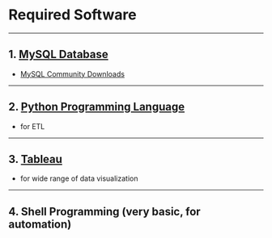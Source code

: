 # Required Software

------

## 1. [MySQL Database](https://www.mysql.com)

* [MySQL Community Downloads](https://dev.mysql.com/downloads/mysql/)

------

## 2. [Python Programming Language](https://www.python.org)

* for ETL

------

## 3. [Tableau](https://www.tableau.com) 

* for wide range of data visualization 

------

## 4. Shell Programming (very basic, for automation)
